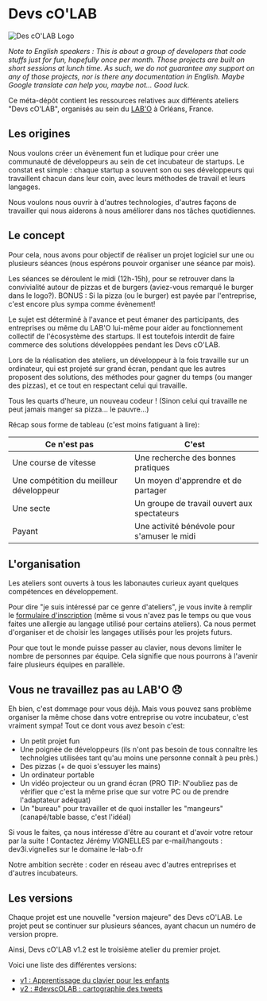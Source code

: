 # Devs cO'LAB

![Des cO'LAB Logo](/images/logo.png)

*Note to English speakers : This is about a group of developers that code stuffs just for fun, hopefully once per month.
Those projects are built on short sessions at lunch time.
As such, we do not guarantee any support on any of those projects, nor
is there any documentation in English.
Maybe Google translate can help you, maybe not... Good luck.*

Ce méta-dépôt contient les ressources relatives aux différents ateliers "Devs cO'LAB", organisés au sein du [LAB'O](http://www.le-lab-o.fr/) à Orléans, France.

## Les origines
Nous voulons créer un évènement fun et ludique pour créer une communauté de développeurs au sein de cet incubateur de startups.
Le constat est simple : chaque startup a souvent son ou ses développeurs qui travaillent chacun dans leur coin, avec leurs méthodes de travail et leurs langages.

Nous voulons nous ouvrir à d'autres technologies, d'autres façons de travailler qui nous aiderons à nous améliorer dans nos tâches quotidiennes.

## Le concept
Pour cela, nous avons pour objectif de réaliser un projet logiciel sur une ou plusieurs séances (nous espérons pouvoir organiser une séance par mois).

Les séances se déroulent le midi (12h-15h), pour se retrouver dans la convivialité autour de pizzas et de burgers (aviez-vous remarqué le burger dans le logo?). BONUS : Si la pizza (ou le burger) est payée par l'entreprise, c'est encore plus sympa comme évènement!

Le sujet est déterminé à l'avance et peut émaner des participants, des entreprises ou même du LAB'O lui-même pour aider au fonctionnement collectif de l'écosystème des startups. Il est toutefois interdit de faire commerce des solutions développées pendant les Devs cO'LAB.

Lors de la réalisation des ateliers, un développeur à la fois travaille sur un ordinateur, qui est projeté sur grand écran, pendant que les autres proposent des solutions, des méthodes pour gagner du temps (ou manger des pizzas), et ce tout en respectant celui qui travaille.

Tous les quarts d'heure, un nouveau codeur ! (Sinon celui qui travaille ne peut jamais manger sa pizza... le pauvre...)

Récap sous forme de tableau (c'est moins fatiguant à lire):

Ce n'est pas|C'est
------------|-----
Une course de vitesse|Une recherche des bonnes pratiques
Une compétition du meilleur développeur | Un moyen d'apprendre et de partager
Une secte | Un groupe de travail ouvert aux spectateurs
Payant | Une activité bénévole pour s'amuser le midi

## L'organisation

Les ateliers sont ouverts à tous les labonautes curieux ayant quelques compétences en développement.

Pour dire "je suis intéressé par ce genre d'ateliers", je vous invite à remplir le [formulaire d'inscription](https://docs.google.com/forms/d/e/1FAIpQLSdaWjhY_CbvJFFzl4T5_Ep4q1Vug-ZVx3gZi4DuOZHsquUXhQ/viewform?usp=pp_url&entry.1687872595&entry.1868924023&entry.682200605&entry.445949651&entry.1897592509)
(même si vous n'avez pas le temps ou que vous faites une allergie au langage utilisé pour certains ateliers). Ca nous permet d'organiser et de choisir les langages utilisés pour les projets futurs.

Pour que tout le monde puisse passer au clavier, nous devons limiter le nombre de personnes par équipe. Cela signifie que nous pourrons à l'avenir faire plusieurs équipes en parallèle.

## Vous ne travaillez pas au LAB'O :disappointed:

Eh bien, c'est dommage pour vous déjà. Mais vous pouvez sans problème organiser la même chose dans votre entreprise ou votre incubateur, c'est vraiment sympa! Tout ce dont vous avez besoin c'est:

- Un petit projet fun
- Une poignée de développeurs (ils n'ont pas besoin de tous connaître les technolgies utilisées tant qu'au moins une personne connaît à peu près.)
- Des pizzas (+ de quoi s'essuyer les mains)
- Un ordinateur portable
- Un vidéo projecteur ou un grand écran (PRO TIP: N'oubliez pas de vérifier que c'est la même prise que sur votre PC ou de prendre l'adaptateur adéquat)
- Un "bureau" pour travailler et de quoi installer les "mangeurs" (canapé/table basse, c'est l'idéal)

Si vous le faites, ça nous intéresse d'être au courant et d'avoir votre retour par la suite ! Contactez Jérémy VIGNELLES par e-mail/hangouts : dev3i.vignelles sur le domaine le-lab-o.fr

Notre ambition secrète : coder en réseau avec d'autres entreprises et d'autres incubateurs.

## Les versions
Chaque projet est une nouvelle "version majeure" des Devs cO'LAB. Le projet peut se continuer sur plusieurs séances, ayant chacun un numéro de version propre.

Ainsi, Devs cO'LAB v1.2 est le troisième atelier du premier projet.

Voici une liste des différentes versions:

- [v1 : Apprentissage du clavier pour les enfants](/v1)
- [v2 : #devscOLAB : cartographie des tweets](/v2)

